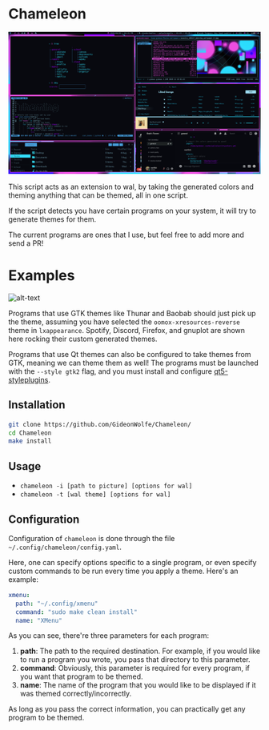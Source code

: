 # Chameleon

![alt-text](/demo.gif)

This script acts as an extension to wal, by taking the generated colors and theming anything that can be themed, all in one script.

If the script detects you have certain programs on your system, it will try to generate themes for them.

The current programs are ones that I use, but feel free to add more and send a PR!

# Examples

![alt-text](https://i.imgur.com/araXbD4.jpg)

Programs that use GTK themes like Thunar and Baobab should just pick up the theme, assuming you have selected the `oomox-xresources-reverse` theme in `lxappearance`. Spotify, Discord, Firefox, and gnuplot are shown here rocking their custom generated themes.

Programs that use Qt themes can also be configured to take themes from GTK, meaning we can theme them as well! The programs must be launched with the `--style gtk2` flag, and you must install and configure [qt5-styleplugins](https://www.archlinux.org/packages/community/x86_64/qt5-styleplugins/).

## Installation

```bash
git clone https://github.com/GideonWolfe/Chameleon/
cd Chameleon
make install
```

## Usage

* `chameleon -i [path to picture] [options for wal]`
* `chameleon -t [wal theme] [options for wal]`

## Configuration

Configuration of `chameleon` is done through the file `~/.config/chameleon/config.yaml`.

Here, one can specify options specific to a single program, or even specify custom commands to be run every time you apply a theme. Here's an example:

```yaml
xmenu:
  path: "~/.config/xmenu"
  command: "sudo make clean install"
  name: "XMenu"
```

As you can see, there're three parameters for each program:

1. **path**: The path to the required destination. For example, if you would like to run a program you wrote, you pass that directory to this parameter.
2. **command**: Obviously, this parameter is required for every program, if you want that program to be themed.
3. **name**: The name of the program that you would like to be displayed if it was themed correctly/incorrectly.

As long as you pass the correct information, you can practically get any program to be themed.
